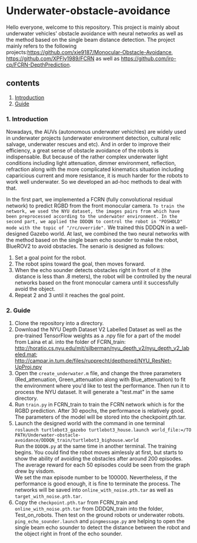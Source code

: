 # Underwater-obstacle-avoidance

Hello everyone, welcome to this repository. This project is mainly about underwater vehicles' obstacle avoidance with neural networks as well as the method based on the single beam distance detection. The project mainly refers to the following projects:https://github.com/xie9187/Monocular-Obstacle-Avoidance, https://github.com/XPFly1989/FCRN as well as https://github.com/iro-cp/FCRN-DepthPrediction.
## contents
   1. [Introduction](https://github.com/2590477658/Underwater-obstacle-avoidance#1-introduction)
   2. [ Guide](https://github.com/2590477658/Underwater-obstacle-avoidance/blob/master/README.md#2-guide)  
### 1. Introduction
Nowadays, the AUVs (autonomous underwater vehichles) are widely used in underwater projects (underwater environment detection, cultural relic salvage, underwater rescues and etc). And in order to improve their efficiency, a great sense of obstacle avoidance of the robots is indispensable. But because of the rather complex underwater light conditions including light attenuation, dimmer environment, reflection, refraction along with the more complicated kinematics situation including caparicious current and more resistance, it is much harder for the robots to work well underwater. So we developed an ad-hoc methods to deal with that.

In the first part, we implemented a FCRN (fully convolutional residual network) to predict RGBD from the front monocular camera. `To train the network, we used the NYU dataset, the images pairs from which have been preprocessed according to the underwater environment. In the second part, we applied the DDDQN to control the robot in "POSHOLD" mode with the topic of "/rc/override".` We trained this DDDQN in a well-designed Gazebo world. At last, we combined the two neural networks with the method based on the single beam echo sounder to make the robot, BlueROV2 to avoid obstacles. The senario is designed as follows:<br>
1. Set a goal point for the robot.<br>
2. The robot spins toward the goal, then moves forward.<br>
3. When the echo sounder detects obstacles right in front of it (the distance is less than .8 meters), the robot will be controlled by the neural networks based on the front monocular camera until it successfully avoid the object.<br>
4. Repeat 2 and 3 until it reaches the goal point.
### 2. Guide
1. Clone the repository into a directory.
2. Download the NYU Depth Dataset V2 Labelled Dataset as well as the pre-trained TensorFlow weights as a .npy file for a part of the model from Laina et al. into the folder of FCRN_train:
http://horatio.cs.nyu.edu/mit/silberman/nyu_depth_v2/nyu_depth_v2_labeled.mat; http://campar.in.tum.de/files/rupprecht/depthpred/NYU_ResNet-UpProj.npy 
3. Open the `create_underwater.m` file, and change the three parameters (Red_attenuation, Green_attenuation along with Blue_attenuation) to fit the environment where you'd like to test the  performance. Then run it to process the NYU dataset. It will generate a "test.mat" in the same directory.
4. Run `train.py` in FCRN_train to train the FCRN network which is for the RGBD prediction. After 30 epochs, the performance is relatively good. The parameters of the model will be stored into the checkpoint.pth.tar.
5. Launch the designed world with the command in one terminal<br>
`roslaunch turtlebot3_gazebo turtlebot3_house.launch world_file:=/TO PATH/Underwater-obstacle-avoidance/DDDQN_train/turtlebot3_bighouse.world`<br>
Run the `DDDQN.py` at the same time in another terminal. The training begins. You could find the robot moves aimlessly at first, but starts to show the ability of avoiding the obstacles after around 200 episodes. The average reward for each 50 episodes could be seen from the graph drew by visdom.<br>
We set the max episode number to be 100000. Nevertheless, if the performance is good enough, it is fine to terminate the process. The networks will be saved into `online_with_noise.pth.tar` as well as `target_with_noise.pth.tar`.
6. Copy the `checkpoint.pth.tar` from FCRN_train and `online_with_noise.pth.tar` from DDDQN_train into the folder, Test_on_robots. Then test on the ground robots or underwater robots.<br>
`ping_echo_sounder.launch` and `pingmessage.py` are helping to open the single beam echo sounder to detect the distance between the robot and the object right in front of the echo sounder.

